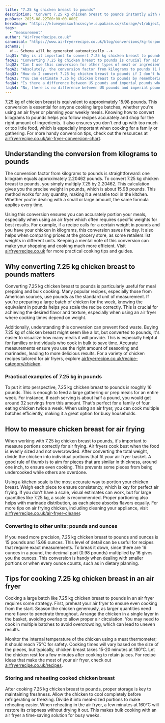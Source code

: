 ```yaml
---
title: "7.25 kg chicken breast to pounds"
description: "Convert 7.25 kg chicken breast to pounds instantly with our simple guide. Perfect for meal prep and air fryer cooking. Find out now!"
pubDate: 2025-08-22T00:00:00.000Z
heroImage: "https://klueoymssxwfnxsvcyhv.supabase.co/storage/v1/object/public/Shmucket/7-25-kg-chicken-breast-to-pounds.webp"
tags:
  - "measurement"
author: "AirFryerRecipe.co.uk"
canonical: "https://www.airfryerrecipe.co.uk/blog/conversions/kg-to-pounds/7-25-kg-chicken-breast-to-pounds"
schema: |
  <!-- Schema will be generated automatically -->
faqQ1: "Why is it important to convert 7.25 kg chicken breast to pounds for air frying?"
faqA1: "Converting 7.25 kg chicken breast to pounds is crucial for air frying because most air fryer recipes and guidelines use pounds or ounces for portion sizes. Accurate conversions ensure you don't overcrowd the basket, which can lead to uneven cooking. It also helps you follow cooking times and temperatures precisely, resulting in perfectly cooked chicken every time."
faqQ2: "Can I use this conversion for other types of meat or ingredients?"
faqA2: "Absolutely, the conversion factor from kilograms to pounds (1 kg ≈ 2.20462 pounds) applies to any ingredient, not just chicken breast. Whether you're working with beef, vegetables, or even fruits, this conversion helps you measure accurately for recipes. It's especially useful for air fryer cooking, where precise weights impact cooking times and results."
faqQ3: "How do I convert 7.25 kg chicken breast to pounds if I don't have a calculator?"
faqA3: "You can estimate 7.25 kg chicken breast to pounds by remembering that 1 kg is roughly 2.2 pounds. Multiply 7.25 by 2.2 to get approximately 15.95 pounds, which is close enough for most practical purposes. For more precise measurements, especially in baking or dietary planning, using a calculator or conversion chart is recommended."
faqQ4: "Is there a difference between US pounds and imperial pounds when converting 7.25 kg chicken breast?"
faqA4: "No, there is no difference between US pounds and imperial pounds; both are equivalent to 0.453592 kilograms. So, when converting 7.25 kg chicken breast to pounds, the result is the same regardless of the system. This consistency makes it easy to use conversion charts or tools without worrying about regional variations."
---
```

<p>7.25 kg of chicken breast is equivalent to approximately 15.98 pounds. This conversion is essential for anyone cooking large batches, whether you're using an air fryer or planning your weekly meals. Knowing how to convert kilograms to pounds helps you follow recipes accurately and shop for the right amount of ingredients. It also ensures you don't end up with too much or too little food, which is especially important when cooking for a family or gathering. For more handy conversion tips, check out the resources at <a href=https://www.airfryerrecipe.co.uk/air-fryer-conversion-chart>airfryerrecipe.co.uk/air-fryer-conversion-chart</a>.</p>

<h2>Understanding the conversion from kilograms to pounds</h2>
<p>The conversion factor from kilograms to pounds is straightforward: one kilogram equals approximately 2.20462 pounds. To convert 7.25 kg chicken breast to pounds, you simply multiply 7.25 by 2.20462. This calculation gives you the precise weight in pounds, which is about 15.98 pounds. This method works for any quantity, making it a versatile tool in the kitchen. Whether you're dealing with a small or large amount, the same formula applies every time.</p>
<p>Using this conversion ensures you can accurately portion your meals, especially when using an air fryer which often requires specific weights for best results. For example, if a recipe calls for a certain weight in pounds and you have your chicken in kilograms, this conversion saves the day. It also helps when comparing prices at the grocery store, as some retailers list weights in different units. Keeping a mental note of this conversion can make your shopping and cooking much more efficient. Visit <a href=https://www.airfryerrecipe.co.uk>airfryerrecipe.co.uk</a> for more practical cooking tips and guides.</p>

<h2>Why converting 7.25 kg chicken breast to pounds matters</h2>
<p>Converting 7.25 kg chicken breast to pounds is particularly useful for meal prepping and bulk cooking. Many popular recipes, especially those from American sources, use pounds as the standard unit of measurement. If you're preparing a large batch of chicken for the week, knowing the equivalent in pounds helps you scale the recipe correctly. This is crucial for achieving the desired flavor and texture, especially when using an air fryer where cooking times depend on weight.</p>
<p>Additionally, understanding this conversion can prevent food waste. Buying 7.25 kg of chicken breast might seem like a lot, but converted to pounds, it's easier to visualize how many meals it will provide. This is especially helpful for families or individuals who cook in bulk to save time. Accurate measurements ensure you use the right amount of seasoning and marinades, leading to more delicious results. For a variety of chicken recipes tailored for air fryers, explore <a href=https://www.airfryerrecipe.co.uk/recipe-category/chicken>airfryerrecipe.co.uk/recipe-category/chicken</a>.</p>

<h3>Practical examples of 7.25 kg in pounds</h3>
<p>To put it into perspective, 7.25 kg chicken breast to pounds is roughly 16 pounds. This is enough to feed a large gathering or prep meals for an entire week. For instance, if each serving is about half a pound, you would get around 32 servings from this amount. That's perfect for a family of four eating chicken twice a week. When using an air fryer, you can cook multiple batches efficiently, making it a great option for busy households.</p>

<h2>How to measure chicken breast for air frying</h2>
<p>When working with 7.25 kg chicken breast to pounds, it's important to measure portions correctly for air frying. Air fryers cook best when the food is evenly sized and not overcrowded. After converting the total weight, divide the chicken into individual portions that fit your air fryer basket. A good rule of thumb is to aim for pieces that are similar in thickness, around one inch, to ensure even cooking. This prevents some pieces from being undercooked while others are overdone.</p>
<p>Using a kitchen scale is the most accurate way to portion your chicken breast. Weigh each piece to ensure consistency, which is key for perfect air frying. If you don't have a scale, visual estimates can work, but for large quantities like 7.25 kg, a scale is recommended. Proper portioning also helps with marinade distribution, as each piece absorbs flavors equally. For more tips on air frying chicken, including cleaning your appliance, visit <a href=https://www.airfryerrecipe.co.uk/air-fryer-cleaner>airfryerrecipe.co.uk/air-fryer-cleaner</a>.</p>

<h3>Converting to other units: pounds and ounces</h3>
<p>If you need more precision, 7.25 kg chicken breast to pounds and ounces is 15 pounds and 15.68 ounces. This level of detail can be useful for recipes that require exact measurements. To break it down, since there are 16 ounces in a pound, the decimal part (0.98 pounds) multiplied by 16 gives you the ounces. This conversion is handy when dealing with smaller portions or when every ounce counts, such as in dietary planning.</p>

<h2>Tips for cooking 7.25 kg chicken breast in an air fryer</h2>
<p>Cooking a large batch like 7.25 kg chicken breast to pounds in an air fryer requires some strategy. First, preheat your air fryer to ensure even cooking from the start. Season the chicken generously, as larger quantities need more flavor to penetrate throughout. Arrange the chicken in a single layer in the basket, avoiding overlap to allow proper air circulation. You may need to cook in multiple batches to avoid overcrowding, which can lead to uneven results.</p>
<p>Monitor the internal temperature of the chicken using a meat thermometer; it should reach 75°C for safety. Cooking times will vary based on the size of the pieces, but typically, chicken breast takes 15-20 minutes at 180°C. Let the chicken rest for a few minutes after cooking to retain juices. For recipe ideas that make the most of your air fryer, check out <a href=https://www.airfryerrecipe.co.uk/recipes>airfryerrecipe.co.uk/recipes</a>.</p>

<h3>Storing and reheating cooked chicken breast</h3>
<p>After cooking 7.25 kg chicken breast to pounds, proper storage is key to maintaining freshness. Allow the chicken to cool completely before refrigerating or freezing. Divide it into meal-sized portions to make reheating easier. When reheating in the air fryer, a few minutes at 160°C will restore its crispness without drying it out. This makes bulk cooking with an air fryer a time-saving solution for busy weeks.</p>
